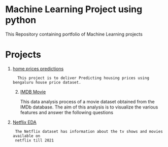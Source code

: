 # Machine Learning Project using python 
  
  This Repository containing portfolio of Machine Learning projects 
  
  
  
  # Projects
1. [home prices predictions](https://github.com/Mugunth29/Exploratory-Data-Analysis-with-Python/tree/main/GooglePlaystore)      
                  
         This project is to deliver Predicting housing prices using bengaluru house price dataset.


   2. [IMDB Movie](https://github.com/Mugunth29/Exploratory-Data-Analysis-with-Python/tree/main/IMDB%20(EDA))
              
         This data analysis process of a movie dataset obtained from the IMDb database. The aim of this analysis is to 
         visualize the various features and answer the following questions
 3. [Netflix EDA](https://github.com/Mugunth29/Exploratory-Data-Analysis-with-Python/tree/main/Netflix%20EDA)
  
         The Netflix dataset has information about the tv shows and movies available on 
         netflix till 2021

